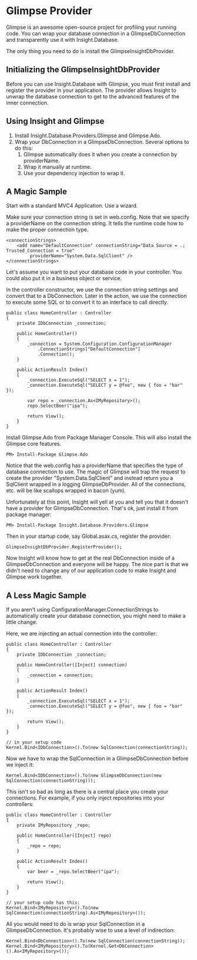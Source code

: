 # Glimpse Provider #

Glimpse is an awesome open-source project for profiling your running code. You can wrap your database connection in a GlimpseDbConnection and transparently use it with Insight.Database.

The only thing you need to do is install the GlimpseInsightDbProvider.

## Initializing the GlimpseInsightDbProvider ##

Before you can use Insight.Database with Glimpse, you must first install and register the provider in your application. The provider allows Insight to unwrap the database connection to get to the advanced features of the inner connection.

## Using Insight and Glimpse ##

1. Install Insight.Database.Providers.Glimpse and Glimpse.Ado.
2. Wrap your DbConnection in a GlimpseDbConnection. Several options to do this:
	1. Glimpse automatically does it when you create a connection by providerName.
	2. Wrap it manually at runtime.
	3. Use your dependency injection to wrap it.

## A Magic Sample ##

Start with a standard MVC4 Application. Use a wizard.

Make sure your connection string is set in web.config. Note that we specify a providerName on the connection string. It tells the runtime code how to make the proper connection type.

	<connectionStrings>
		<add name="DefaultConnection" connectionString="Data Source = .; Trusted_Connection = true"
			 providerName="System.Data.SqlClient" />
	</connectionStrings>

Let's assume you want to put your database code in your controller. You could also put it in a business object or service.

In the controller constructor, we use the connection string settings and convert that to a DbConnection. Later in the action, we use the connection to execute some SQL or to convert it to an interface to call directly.

	public class HomeController : Controller
	{
		private IDbConnection _connection;

		public HomeController()
		{
			_connection = System.Configuration.ConfigurationManager
				.ConnectionStrings["DefaultConnection"]
				.Connection();
		}

		public ActionResult Index()
		{
			_connection.ExecuteSql("SELECT x = 1");
			_connection.ExecuteSql("SELECT y = @foo", new { foo = "bar" });

			var repo = _connection.As<IMyRepository>();
			repo.SelectBeer("ipa");

			return View();
		}
	}

Install Glimpse.Ado from Package Manager Console. This will also install the Glimpse core features.

	PM> Install-Package Glimpse.Ado

Notice that the web.config has a providerName that specifies the type of database connection to use. The magic of Glimpse will trap the request to create the provider "System.Data.SqlClient" and instead return you a SqlClient wrapped in a logging GlimpseDbProvider. All of the connections, etc. will be like scallops wrapped in bacon (yum).

Unfortunately at this point, Insight will yell at you and tell you that it doesn't have a provider for GlimpseDbConnection. That's ok, just install it from package manager:

	PM> Install-Package Insight.Database.Providers.Glimpse

Then in your startup code, say Global.asax.cs, register the provider:

	GlimpseInsightDbProvider.RegisterProvider();

Now Insight will know how to get at the real DbConnection inside of a GlimpseDbConnection and everyone will be happy. The nice part is that we didn't need to change any of our application code to make Insight and Glimpse work together.

## A Less Magic Sample ##

If you aren't using ConfigurationManager.ConnectionStrings to automatically create your database connection, you might need to make a little change.

Here, we are injecting an actual connection into the controller:

	public class HomeController : Controller
	{
		private IDbConnection _connection;

		public HomeController([Inject] connection)
		{
			_connection = connection;
		}

		public ActionResult Index()
		{
			_connection.ExecuteSql("SELECT x = 1");
			_connection.ExecuteSql("SELECT y = @foo", new { foo = "bar" });

			return View();
		}
	}

	// in your setup code
	Kernel.Bind<IDbConnection>().To(new SqlConnection(connectionString));

Now we have to wrap the SqlConnection in a GlimpseDbConnection before we inject it:

 	Kernel.Bind<IDbConnection>().To(new GlimpseDbConnection(new SqlConnection(connectionString)));

This isn't so bad as long as there is a central place you create your connections. For example, if you only inject repositories into your controllers:

	public class HomeController : Controller
	{
		private IMyRepository _repo;

		public HomeController([Inject] repo)
		{
			_repo = repo;
		}

		public ActionResult Index()
		{
			var beer = _repo.SelectBeer("ipa");

			return View();
		}
	}

	// your setup code has this:
	Kernel.Bind<IMyRepository>().To(new SqlConnection(connectionString).As<IMyRepository>());

All you would need to do is wrap your SqlConnection in a GlimpseDbConnection. It's probably wise to use a level of indirection:

	Kernel.Bind<DbConnection>().To(new SqlConnection(connectionString));
	Kernel.Bind<IMyRepository>().To(Kernel.Get<DbConnection>().As<IMyRepository>());

